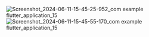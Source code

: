![Screenshot_2024-06-11-15-45-25-952_com example flutter_application_15](https://github.com/l0lll000l/Gemini-chat/assets/114205296/4f228f5a-d12e-4af0-9788-97d13c47e792)
![Screenshot_2024-06-11-15-45-55-170_com example flutter_application_15](https://github.com/l0lll000l/Gemini-chat/assets/114205296/2798fa36-b505-4774-825b-de990e9b0029)


